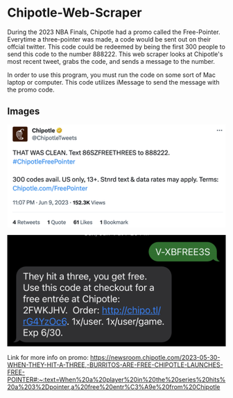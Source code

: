 # Chipotle-Web-Scraper

During the 2023 NBA Finals, Chipotle had a promo called the Free-Pointer. Everytime a three-pointer was made, a code would be sent out on their offcial twitter. This code could be redeemed by being the first 300 people to send this code to the number 888222. This web scraper looks at Chipotle's most recent tweet, grabs the code, and sends a message to the number. 

In order to use this program, you must run the code on some sort of Mac laptop or computer. This code utilizes iMessage to send the message with the promo code.

## Images 
![](https://github.com/Hiyiniha/Chipotle-Web-Scraper/blob/main/images/tweet.png)

![](https://github.com/Hiyiniha/Chipotle-Web-Scraper/blob/main/images/message.jpeg)


Link for more info on promo:
https://newsroom.chipotle.com/2023-05-30-WHEN-THEY-HIT-A-THREE,-BURRITOS-ARE-FREE-CHIPOTLE-LAUNCHES-FREE-POINTER#:~:text=When%20a%20player%20in%20the%20series%20hits%20a%203%2Dpointer,a%20free%20entr%C3%A9e%20from%20Chipotle
